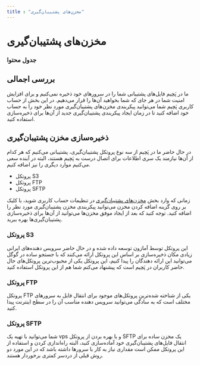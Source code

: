```yaml
---
title : "مخزن‌های پشتیبان‌گیری"
---
```


# مخزن‌های پشتیبان‌گیری


### جدول محتوا

## بررسی اجمالی

ما در پَچیم فایل‌های پشتیبانی شما را در سرورهای خود ذخیره نمی‌کنیم و برای افزایش امنیت شما در هر جای که شما بخواهید آن‌ها را قرار می‌دهیم. در این بخش از حساب کاربری پَچیم شما می‌توانید پیکربندی مخزن‌های پشتیبان‌گیری مورد نظر خود را به حساب خود اضافه کنید تا در زمان ایجاد پیکربندی‌ پشتیبان‌گیری جدید از آن‌ها برای ذخیره‌سازی استفاده کنید.

## ذخیره‌سازی مخزن پشتیبان‌گیری

در حال حاضر ما در پَچیم از سه نوع پروتکل پشتیبان‌گیری، پشتیبانی‌ می‌کنیم که هر کدام از آن‌ها نیازمند یک سری اطلاعات برای اتصال درست به پَچیم هستند، البته در آینده سعی می‌کنیم موارد دیگری را نیز اضافه کنیم.

- پروتکل S3
- پروتکل FTP
- پروتکل SFTP

زمانی که وارد بخش [مخزن‌های پشتیبان‌گیری](https://app.pachim.sh/profile/backup-configurations) در تنظیمات حساب کاربری شوید، با کلیک بر روی گزینه اضافه کردن مخزن می‌توانید پیکربندی مخزن پشتیبان‌گیری مورد نظر را اضافه کنید. توجه کنید که بعد از ایجاد موفق مخزن‌ها می‌توانید از آن‌ها برای ذخیره‌سازی پشتیبان‌گیری‌ها بهره ببرید. 

### پروتکل S3

این پروتکل توسط آمازون توسعه داده شده و در حال حاضر سرویس دهنده‌های ایرانی زیادی مکان ذخیر‌ه‌سازی بر اساس این پروتکل ارائه می‌کنند که با جستجو ساده در گوگل می‌توانید این ارائه دهندگان را پیدا کنیم، این پروتکل یکی از محبوب‌ترین پروتکل‌های حال حاضر کاربران در پَچیم است که پیشنهاد می‌کنم شما هم از این پروتکل استفاده کنید.

### پروتکل FTP

پروتکل FTP یکی از شناخته شده‌ترین پروتکل‌های موجود برای انتقال فایل به سرورهای مختلف است که به سادگی ‌می‌توانید سرویس دهنده مناسب آن را در سطح اینترنت پیدا کنید.


### پروتکل SFTP

شما می‌توانید با تهیه یک vps و با بهره بردن از پروتکل SFTP یک مخزن ساده برای انتقال فایل‌های پشتیبان‌گیری خود آماده‌سازی کنید، البته راه‌اندازی کردن و استفاده از این پروتکل ممکن است مقداری نیاز به کار با سرورها داشته باشد که در این مورد دو روش قبلی از دردسر کمتری برخوردار هستند.
